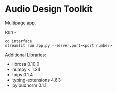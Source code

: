 # Audio Design Toolkit

Multipage app. 

Run - 
```
cd interface
streamlit run app.py --server.port=<port number>
```

Additional Libraries:
- librosa               0.10.0
- numpy                 < 1.24
- lpips                 0.1.4
- typing-extensions     4.6.3
- pyloudnorm            0.1.1